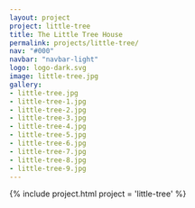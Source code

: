 ```yaml
---
layout: project
project: little-tree
title: The Little Tree House
permalink: projects/little-tree/
nav: "#000"
navbar: "navbar-light"
logo: logo-dark.svg
image: little-tree.jpg
gallery:
- little-tree.jpg
- little-tree-1.jpg
- little-tree-2.jpg
- little-tree-3.jpg
- little-tree-4.jpg
- little-tree-5.jpg
- little-tree-6.jpg
- little-tree-7.jpg
- little-tree-8.jpg
- little-tree-9.jpg
---
```


{% include project.html project = 'little-tree' %}

